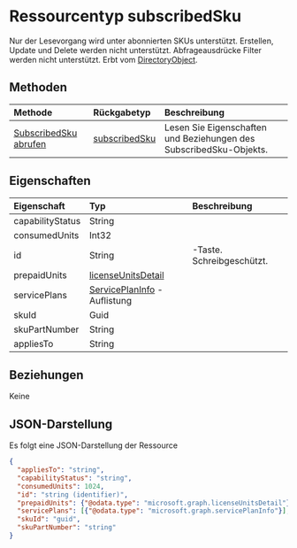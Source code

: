 # <a name="subscribedsku-resource-type"></a>Ressourcentyp subscribedSku

Nur der Lesevorgang wird unter abonnierten SKUs unterstützt. Erstellen, Update und Delete werden nicht unterstützt. Abfrageausdrücke Filter werden nicht unterstützt. Erbt vom [DirectoryObject](directoryobject.md).


## <a name="methods"></a>Methoden
| Methode           | Rückgabetyp    |Beschreibung|
|:---------------|:--------|:----------|
|[SubscribedSku abrufen](../api/subscribedsku_get.md) | [subscribedSku](subscribedsku.md) |Lesen Sie Eigenschaften und Beziehungen des SubscribedSku-Objekts.|

## <a name="properties"></a>Eigenschaften
| Eigenschaft     | Typ   |Beschreibung|
|:---------------|:--------|:----------|
|capabilityStatus|String||
|consumedUnits|Int32||
|id|String| -Taste. Schreibgeschützt.|
|prepaidUnits|[licenseUnitsDetail](licenseunitsdetail.md)||
|servicePlans|[ServicePlanInfo](serviceplaninfo.md) -Auflistung||
|skuId|Guid||
|skuPartNumber|String||
|appliesTo|String||

## <a name="relationships"></a>Beziehungen
Keine

## <a name="json-representation"></a>JSON-Darstellung

Es folgt eine JSON-Darstellung der Ressource

<!-- {
  "blockType": "resource",
  "optionalProperties": [

  ],
  "keyProperty": "id",
  "@odata.type": "microsoft.graph.subscribedSku"
}-->

```json
{
  "appliesTo": "string",
  "capabilityStatus": "string",
  "consumedUnits": 1024,
  "id": "string (identifier)",
  "prepaidUnits": {"@odata.type": "microsoft.graph.licenseUnitsDetail"},
  "servicePlans": [{"@odata.type": "microsoft.graph.servicePlanInfo"}],
  "skuId": "guid",
  "skuPartNumber": "string"
}

```
<!-- uuid: 8fcb5dbc-d5aa-4681-8e31-b001d5168d79
2015-10-25 14:57:30 UTC -->
<!-- {
  "type": "#page.annotation",
  "description": "subscribedSku resource",
  "keywords": "",
  "section": "documentation",
  "tocPath": ""
}-->
